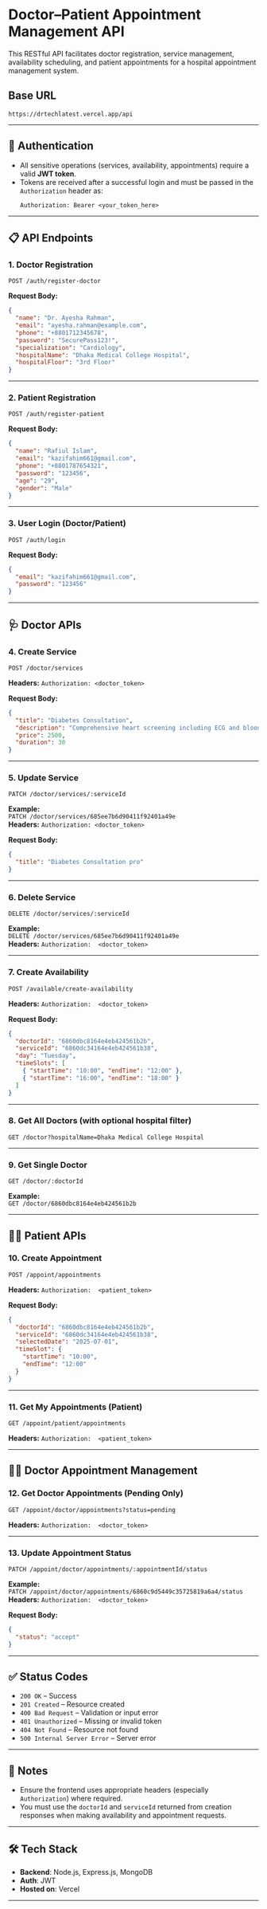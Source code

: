 
# Doctor–Patient Appointment Management API

This RESTful API facilitates doctor registration, service management, availability scheduling, and patient appointments for a hospital appointment management system.

## Base URL

```
https://drtechlatest.vercel.app/api
```

---

## 🔐 Authentication

- All sensitive operations (services, availability, appointments) require a valid **JWT token**.
- Tokens are received after a successful login and must be passed in the `Authorization` header as:  
  ```
  Authorization: Bearer <your_token_here>
  ```

---

## 📋 API Endpoints

### 1. Doctor Registration

```
POST /auth/register-doctor
```

**Request Body:**
```json
{
  "name": "Dr. Ayesha Rahman",
  "email": "ayesha.rahman@example.com",
  "phone": "+8801712345678",
  "password": "SecurePass123!",
  "specialization": "Cardiology",
  "hospitalName": "Dhaka Medical College Hospital",
  "hospitalFloor": "3rd Floor"
}
```

---

### 2. Patient Registration

```
POST /auth/register-patient
```

**Request Body:**
```json
{
  "name": "Rafiul Islam",
  "email": "kazifahim661@gmail.com",
  "phone": "+8801787654321",
  "password": "123456",
  "age": "29",
  "gender": "Male"
}
```

---

### 3. User Login (Doctor/Patient)

```
POST /auth/login
```

**Request Body:**
```json
{
  "email": "kazifahim661@gmail.com",
  "password": "123456"
}
```

---

## 🩺 Doctor APIs

### 4. Create Service

```
POST /doctor/services
```
**Headers:** `Authorization: <doctor_token>`

**Request Body:**
```json
{
  "title": "Diabetes Consultation",
  "description": "Comprehensive heart screening including ECG and blood pressure monitoring.",
  "price": 2500,
  "duration": 30
}
```

---

### 5. Update Service

```
PATCH /doctor/services/:serviceId
```
**Example:**  
`PATCH /doctor/services/685ee7b6d90411f92401a49e`  
**Headers:** `Authorization: <doctor_token>`

**Request Body:**
```json
{
  "title": "Diabetes Consultation pro"
}
```

---

### 6. Delete Service

```
DELETE /doctor/services/:serviceId
```
**Example:**  
`DELETE /doctor/services/685ee7b6d90411f92401a49e`  
**Headers:** `Authorization:  <doctor_token>`

---

### 7. Create Availability

```
POST /available/create-availability
```
**Headers:** `Authorization:  <doctor_token>`

**Request Body:**
```json
{
  "doctorId": "6860dbc8164e4eb424561b2b",
  "serviceId": "6860dc34164e4eb424561b38",
  "day": "Tuesday",
  "timeSlots": [
    { "startTime": "10:00", "endTime": "12:00" },
    { "startTime": "16:00", "endTime": "18:00" }
  ]
}
```

---

### 8. Get All Doctors (with optional hospital filter)

```
GET /doctor?hospitalName=Dhaka Medical College Hospital
```

---

### 9. Get Single Doctor

```
GET /doctor/:doctorId
```
**Example:**  
`GET /doctor/6860dbc8164e4eb424561b2b`

---

## 👨‍⚕️ Patient APIs

### 10. Create Appointment

```
POST /appoint/appointments
```
**Headers:** `Authorization:  <patient_token>`

**Request Body:**
```json
{
  "doctorId": "6860dbc8164e4eb424561b2b",
  "serviceId": "6860dc34164e4eb424561b38",
  "selectedDate": "2025-07-01",
  "timeSlot": {
    "startTime": "10:00",
    "endTime": "12:00"
  }
}
```

---

### 11. Get My Appointments (Patient)

```
GET /appoint/patient/appointments
```
**Headers:** `Authorization:  <patient_token>`

---

## 👨‍⚕️ Doctor Appointment Management

### 12. Get Doctor Appointments (Pending Only)

```
GET /appoint/doctor/appointments?status=pending
```
**Headers:** `Authorization:  <doctor_token>`

---

### 13. Update Appointment Status

```
PATCH /appoint/doctor/appointments/:appointmentId/status
```
**Example:**  
`PATCH /appoint/doctor/appointments/6860c9d5449c35725819a6a4/status`  
**Headers:** `Authorization:  <doctor_token>`

**Request Body:**
```json
{
  "status": "accept"
}
```

---

## ✅ Status Codes

- `200 OK` – Success
- `201 Created` – Resource created
- `400 Bad Request` – Validation or input error
- `401 Unauthorized` – Missing or invalid token
- `404 Not Found` – Resource not found
- `500 Internal Server Error` – Server error

---

## 📌 Notes

- Ensure the frontend uses appropriate headers (especially `Authorization`) where required.
- You must use the `doctorId` and `serviceId` returned from creation responses when making availability and appointment requests.

---

## 🛠️ Tech Stack

- **Backend**: Node.js, Express.js, MongoDB
- **Auth**: JWT
- **Hosted on**: Vercel

---
